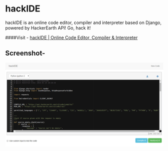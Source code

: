 # hackIDE

hackIDE is an online code editor, compiler and interpreter based on Django, powered by HackerEarth API! Go, hack it!

####Visit - [hackIDE | Online Code Editor, Compiler & Interpreter](http://hackide.herokuapp.com)


## Screenshot- 
![Demo example for HackIDE](/hackIDE/static/hackIDE/img/screenshot.png?raw=true "Demo example for HackIDE")
